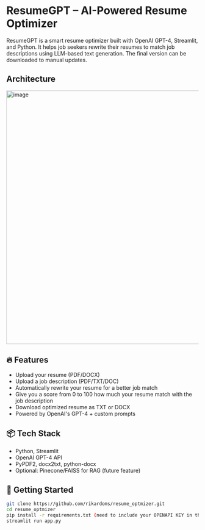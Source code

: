 # ResumeGPT – AI-Powered Resume Optimizer

ResumeGPT is a smart resume optimizer built with OpenAI GPT-4, Streamlit, and Python. It helps job seekers rewrite their resumes to match job descriptions using LLM-based text generation. The final version can be downloaded to manual updates.
## Architecture

<img width="665" alt="image" src="https://github.com/user-attachments/assets/3a9feb49-71e7-4526-9eb6-f8f3624bcba1" />

## 🔥 Features
- Upload your resume (PDF/DOCX)
- Upload a job description (PDF/TXT/DOC)
- Automatically rewrite your resume for a better job match
- Give you a score from 0 to 100 how much your resume match with the job description
- Download optimized resume as TXT or DOCX
- Powered by OpenAI's GPT-4 + custom prompts

## 📦 Tech Stack
- Python, Streamlit
- OpenAI GPT-4 API
- PyPDF2, docx2txt, python-docx
- Optional: Pinecone/FAISS for RAG (future feature)

## 🚀 Getting Started

```bash
git clone https://github.com/rikardoms/resume_optmizer.git
cd resume_optmizer
pip install -r requirements.txt (need to include your OPENAPI KEY in the .env file)
streamlit run app.py
